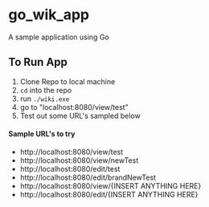 # go_wik_app
A sample application using Go 

## To Run App
1. Clone Repo to local machine
2. `cd` into the repo
3. run `./wiki.exe`
4. go to "localhost:8080/view/test"
5. Test out some URL's sampled below 

#### Sample URL's to try
* http://localhost:8080/view/test
* http://localhost:8080/view/newTest
* http://localhost:8080/edit/test
* http://localhost:8080/edit/brandNewTest
* http://localhost:8080/view/{INSERT ANYTHING HERE}
* http://localhost:8080/edit/{INSERT ANYTHING HERE}
